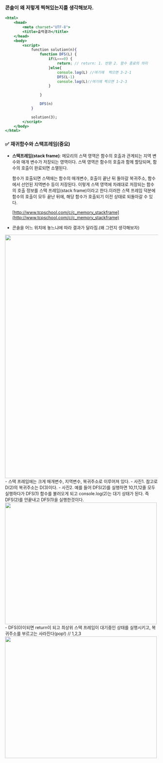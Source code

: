 ### 콘솔이 왜 저렇게 찍혀있는지를 생각해보자.
```jsx
<html>
    <head>
        <meta charset="UTF-8">
        <title>출력결과</title>
    </head>
    <body>
        <script>
            function solution(n){
                function DFS(L) {
                    if(L===0) {
                        return; // return: 1. 반환 2. 함수 종료의 의미
                    }else{
                        console.log(L) //여기에  찍으면 3-2-1
                        DFS(L-1)
                        console.log(L)//여기에 찍으면 1-2-3
                    }
             
                }

                DFS(n)
            }

            solution(3);
        </script>
    </body>
</html>
```
### ✅ 재귀함수와 스택프레임(중요)

- **스택프레임(stack frame)**: 메모리의 스택 영역은 함수의 호출과 관계되는 지역 변수와 매개 변수가 저장되는 영역이다. 스택 영역은 함수의 호출과 함께 할당되며, 함수의 호출이 완료되면 소멸된다.
    
    함수가 호출되면 스택에는 함수의 매개변수, 호출이 끝난 뒤 돌아갈 복귀주소, 함수에서 선언된 지역변수 등이 저장된다. 이렇게 스택 영역에 차례대로 저장되는 함수의 호출 정보를 스택 프레임(stack frame)이라고 한다.이러한 스택 프레임 덕분에 함수의 호출이 모두 끝난 뒤에, 해당 함수가 호출되기 이전 상태로 되돌아갈 수 있다.
    
    [http://www.tcpschool.com/c/c_memory_stackframe](http://www.tcpschool.com/c/c_memory_stackframe)
   

- 콘솔을 어느 위치에 놓느냐에 따라 결과가 달라짐.(왜 그런지 생각해보자)
<div> <img src="https://user-images.githubusercontent.com/80194405/190912629-7a100b21-aaec-4c28-8312-519d69032477.jpg"  width="700" height="800"/> </div>
- 스택 프레임에는 크게 매개변수, 지역변수, 복귀주소로 이루어져 있다.
    - 사진1. 참고로 D(2)의 복귀주소는 D(3)이다.
    - 사진2. 예를 들어 DFS(2)를 실행하면 10,11,12줄 모두 실행하다가 DFS(1) 함수를 불러오게 되고 console.log(2)는 대기 상태가 된다. 즉 DFS(2)를 안끝내고 DFS(1)을 실행한것이다.
<div> <img src="https://user-images.githubusercontent.com/80194405/190912361-f7686e86-f52d-45ad-b6b0-73effe3e3c42.jpg"  width="500" height="400"/> </div>
- DFS(0)이되면 return이 되고 최상위 스택 프레임이 대기중인 상태를 실행시키고, 복귀주소를 부르고는 사라진다(pop!)  // 1,2,3
<div><img src="https://user-images.githubusercontent.com/80194405/190912395-d91f576b-0a35-4d06-9c72-531c5bfea427.jpg"  width="500" height="400"/></div>
